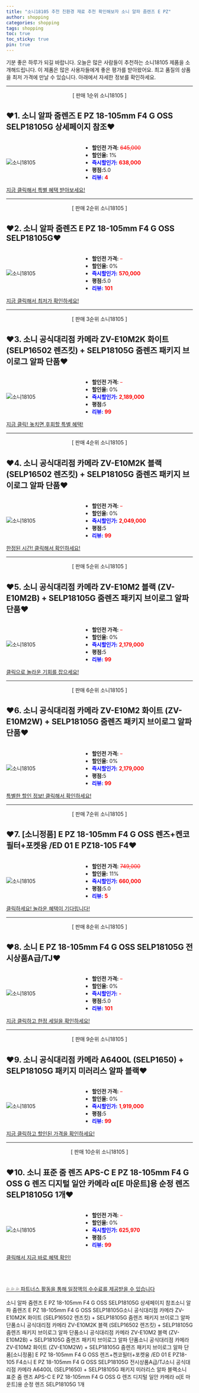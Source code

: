 ```yaml
---
title: "소니18105 추천 친환경 재료 추천 확인해보자 소니 알파 줌렌즈 E PZ"
author: shopping
categories: shopping
tags: shopping
toc: true
toc_sticky: true
pin: true
---
```

기분 좋은 하루가 되길 바랍니다. 오늘은 많은 사람들이 추천하는 소니18105 제품을 소개해드립니다. 이 제품은 많은 사용자들에게 좋은 평가를 받아왔어요. 최고 품질의 상품을 최저 가격에 만날 수 있습니다. 아래에서 자세한 정보를 확인하세요.

---
<p class="toplist" style="margin: 0 auto; display: block; width: fit-content;">[ 판매 1순위 소니18105 ]</p>

<h2><strong>❤️1. 소니 알파 줌렌즈 E PZ 18-105mm F4 G OSS SELP18105G 상세페이지 참조❤️</strong></h2>

<div style="display: flex; align-items: center;">
    <div style="flex: 0.4;">
        <img src="https://thumbnail10.coupangcdn.com/thumbnails/remote/230x230ex/image/vendor_inventory/53fb/23fee5165c8750ca6afe3be9bfd004750a0dc2a108743209d096c8c165b0.jpeg" alt="소니18105" style="max-width: 100%;">
    </div>
    <div style="flex: 0.6; margin-left: 10px;">
        <ul>
            <li><strong>할인전 가격:</strong> <del style="color: red;">645,000</del></li>
            <li><strong>할인율:</strong> 1%</li>
            <li><span style='color:blue'><strong>즉시할인가:</strong></span> <span style='color:red'><strong>638,000</strong></span></li>
            <li><strong>평점:</strong>5.0</li>
            <li><span style='color:blue'><strong>리뷰:</strong></span> <span style='color:red'><strong>4</strong></span></li>
        </ul>
    </div>
</div>
<div class="center">
    <a href="https://William4Davisa.github.io?lptag=AF9450613&subid=githubio&pageKey=6541612593&traceid=V0-153&itemId=14567613813&vendorItemId=88470449091" class="myButton">
        지금 클릭해서 특별 혜택 받아보세요!
    </a>
</div>


---
<p class="toplist" style="margin: 0 auto; display: block; width: fit-content;">[ 판매 2순위 소니18105 ]</p>

<h2><strong>❤️2. 소니 알파 줌렌즈 E PZ 18-105mm F4 G OSS SELP18105G❤️</strong></h2>

<div style="display: flex; align-items: center;">
    <div style="flex: 0.4;">
        <img src="https://thumbnail7.coupangcdn.com/thumbnails/remote/230x230ex/image/vendor_inventory/e3d6/1783ad4a989debb965fee1af076153fd308325f2afa2a19d24382ec66e90.jpeg" alt="소니18105" style="max-width: 100%;">
    </div>
    <div style="flex: 0.6; margin-left: 10px;">
        <ul>
            <li><strong>할인전 가격:</strong> <del style="color: red;">-</del></li>
            <li><strong>할인율:</strong> 0%</li>
            <li><span style='color:blue'><strong>즉시할인가:</strong></span> <span style='color:red'><strong>570,000</strong></span></li>
            <li><strong>평점:</strong>5.0</li>
            <li><span style='color:blue'><strong>리뷰:</strong></span> <span style='color:red'><strong>101</strong></span></li>
        </ul>
    </div>
</div>
<div class="center">
    <a href="https://William4Davisa.github.io?lptag=AF9450613&subid=githubio&pageKey=39184177&traceid=V0-153&itemId=144164823&vendorItemId=86984499674" class="myButton">
        지금 클릭해서 최저가 확인하세요!
    </a>
</div>


---
<p class="toplist" style="margin: 0 auto; display: block; width: fit-content;">[ 판매 3순위 소니18105 ]</p>

<h2><strong>❤️3. 소니 공식대리점 카메라 ZV-E10M2K 화이트 (SELP16502 렌즈킷) + SELP18105G 줌렌즈 패키지 브이로그 알파 단품❤️</strong></h2>

<div style="display: flex; align-items: center;">
    <div style="flex: 0.4;">
        <img src="https://thumbnail10.coupangcdn.com/thumbnails/remote/230x230ex/image/vendor_inventory/96b7/a18348f4ffb9dd57f191ef3f63fdbcb04782fa6fd079ec4a0f4f60935d85.jpg" alt="소니18105" style="max-width: 100%;">
    </div>
    <div style="flex: 0.6; margin-left: 10px;">
        <ul>
            <li><strong>할인전 가격:</strong> <del style="color: red;">-</del></li>
            <li><strong>할인율:</strong> 0%</li>
            <li><span style='color:blue'><strong>즉시할인가:</strong></span> <span style='color:red'><strong>2,189,000</strong></span></li>
            <li><strong>평점:</strong>5</li>
            <li><span style='color:blue'><strong>리뷰:</strong></span> <span style='color:red'><strong>99</strong></span></li>
        </ul>
    </div>
</div>
<div class="center">
    <a href="https://William4Davisa.github.io?lptag=AF9450613&subid=githubio&pageKey=8239608463&traceid=V0-153&itemId=23714105404&vendorItemId=90738984355" class="myButton">
        지금 클릭! 놓치면 후회할 특별 혜택!
    </a>
</div>


---
<p class="toplist" style="margin: 0 auto; display: block; width: fit-content;">[ 판매 4순위 소니18105 ]</p>

<h2><strong>❤️4. 소니 공식대리점 카메라 ZV-E10M2K 블랙 (SELP16502 렌즈킷) + SELP18105G 줌렌즈 패키지 브이로그 알파 단품❤️</strong></h2>

<div style="display: flex; align-items: center;">
    <div style="flex: 0.4;">
        <img src="https://thumbnail6.coupangcdn.com/thumbnails/remote/230x230ex/image/vendor_inventory/282a/1abff4561316233e5996f5c4e79c45bcb47af1e89d577a2c7dfb94f95bcf.jpg" alt="소니18105" style="max-width: 100%;">
    </div>
    <div style="flex: 0.6; margin-left: 10px;">
        <ul>
            <li><strong>할인전 가격:</strong> <del style="color: red;">-</del></li>
            <li><strong>할인율:</strong> 0%</li>
            <li><span style='color:blue'><strong>즉시할인가:</strong></span> <span style='color:red'><strong>2,049,000</strong></span></li>
            <li><strong>평점:</strong>5</li>
            <li><span style='color:blue'><strong>리뷰:</strong></span> <span style='color:red'><strong>99</strong></span></li>
        </ul>
    </div>
</div>
<div class="center">
    <a href="https://William4Davisa.github.io?lptag=AF9450613&subid=githubio&pageKey=8239607081&traceid=V0-153&itemId=23714100518&vendorItemId=90738979400" class="myButton">
        한정된 시간! 클릭해서 확인하세요!
    </a>
</div>


---
<p class="toplist" style="margin: 0 auto; display: block; width: fit-content;">[ 판매 5순위 소니18105 ]</p>

<h2><strong>❤️5. 소니 공식대리점 카메라 ZV-E10M2 블랙 (ZV-E10M2B) + SELP18105G 줌렌즈 패키지 브이로그 알파 단품❤️</strong></h2>

<div style="display: flex; align-items: center;">
    <div style="flex: 0.4;">
        <img src="https://thumbnail6.coupangcdn.com/thumbnails/remote/230x230ex/image/vendor_inventory/4ca7/de9699de5bdb360c3edf86e65827dc301e7683c037632c0a12535b091a03.jpg" alt="소니18105" style="max-width: 100%;">
    </div>
    <div style="flex: 0.6; margin-left: 10px;">
        <ul>
            <li><strong>할인전 가격:</strong> <del style="color: red;">-</del></li>
            <li><strong>할인율:</strong> 0%</li>
            <li><span style='color:blue'><strong>즉시할인가:</strong></span> <span style='color:red'><strong>2,179,000</strong></span></li>
            <li><strong>평점:</strong>5</li>
            <li><span style='color:blue'><strong>리뷰:</strong></span> <span style='color:red'><strong>99</strong></span></li>
        </ul>
    </div>
</div>
<div class="center">
    <a href="https://William4Davisa.github.io?lptag=AF9450613&subid=githubio&pageKey=8239604582&traceid=V0-153&itemId=23714091881&vendorItemId=90738970935" class="myButton">
        클릭으로 놀라운 기회를 잡으세요!
    </a>
</div>


---
<p class="toplist" style="margin: 0 auto; display: block; width: fit-content;">[ 판매 6순위 소니18105 ]</p>

<h2><strong>❤️6. 소니 공식대리점 카메라 ZV-E10M2 화이트 (ZV-E10M2W) + SELP18105G 줌렌즈 패키지 브이로그 알파 단품❤️</strong></h2>

<div style="display: flex; align-items: center;">
    <div style="flex: 0.4;">
        <img src="https://thumbnail7.coupangcdn.com/thumbnails/remote/230x230ex/image/vendor_inventory/62bb/705a6416090f2de13f011040347ae56301dbce59e79c82ddd4b2e5c6986c.jpg" alt="소니18105" style="max-width: 100%;">
    </div>
    <div style="flex: 0.6; margin-left: 10px;">
        <ul>
            <li><strong>할인전 가격:</strong> <del style="color: red;">-</del></li>
            <li><strong>할인율:</strong> 0%</li>
            <li><span style='color:blue'><strong>즉시할인가:</strong></span> <span style='color:red'><strong>2,179,000</strong></span></li>
            <li><strong>평점:</strong>5</li>
            <li><span style='color:blue'><strong>리뷰:</strong></span> <span style='color:red'><strong>99</strong></span></li>
        </ul>
    </div>
</div>
<div class="center">
    <a href="https://William4Davisa.github.io?lptag=AF9450613&subid=githubio&pageKey=8239605713&traceid=V0-153&itemId=23714095377&vendorItemId=90738974493" class="myButton">
        특별한 할인 정보! 클릭해서 확인하세요!
    </a>
</div>


---
<p class="toplist" style="margin: 0 auto; display: block; width: fit-content;">[ 판매 7순위 소니18105 ]</p>

<h2><strong>❤️7. [소니정품] E PZ 18-105mm F4 G OSS 렌즈+켄코필터+포켓융 /ED 01 E PZ18-105 F4❤️</strong></h2>

<div style="display: flex; align-items: center;">
    <div style="flex: 0.4;">
        <img src="https://thumbnail10.coupangcdn.com/thumbnails/remote/230x230ex/image/vendor_inventory/e1cb/869c83d3d642becbc7d85e9f42844309dab5bb465f69156837347ab5c058.jpg" alt="소니18105" style="max-width: 100%;">
    </div>
    <div style="flex: 0.6; margin-left: 10px;">
        <ul>
            <li><strong>할인전 가격:</strong> <del style="color: red;">749,000</del></li>
            <li><strong>할인율:</strong> 11%</li>
            <li><span style='color:blue'><strong>즉시할인가:</strong></span> <span style='color:red'><strong>660,000</strong></span></li>
            <li><strong>평점:</strong>5.0</li>
            <li><span style='color:blue'><strong>리뷰:</strong></span> <span style='color:red'><strong>5</strong></span></li>
        </ul>
    </div>
</div>
<div class="center">
    <a href="https://William4Davisa.github.io?lptag=AF9450613&subid=githubio&pageKey=7562856243&traceid=V0-153&itemId=19928800387&vendorItemId=87028381451" class="myButton">
        클릭하세요! 놀라운 혜택이 기다립니다!
    </a>
</div>


---
<p class="toplist" style="margin: 0 auto; display: block; width: fit-content;">[ 판매 8순위 소니18105 ]</p>

<h2><strong>❤️8. 소니 E PZ 18-105mm F4 G OSS SELP18105G 전시상품A급/TJ❤️</strong></h2>

<div style="display: flex; align-items: center;">
    <div style="flex: 0.4;">
        <img src="https://thumbnail10.coupangcdn.com/thumbnails/remote/230x230ex/image/vendor_inventory/6e71/cfc5e8484aff077f952b14cd280aaff658e48c959d8399f67152e45b53ae.jpg" alt="소니18105" style="max-width: 100%;">
    </div>
    <div style="flex: 0.6; margin-left: 10px;">
        <ul>
            <li><strong>할인전 가격:</strong> <del style="color: red;">-</del></li>
            <li><strong>할인율:</strong> 0%</li>
            <li><span style='color:blue'><strong>즉시할인가:</strong></span> <span style='color:red'><strong>-</strong></span></li>
            <li><strong>평점:</strong>5.0</li>
            <li><span style='color:blue'><strong>리뷰:</strong></span> <span style='color:red'><strong>101</strong></span></li>
        </ul>
    </div>
</div>
<div class="center">
    <a href="https://William4Davisa.github.io?lptag=AF9450613&subid=githubio&pageKey=39184177&traceid=V0-153&itemId=22729651703&vendorItemId=89764992595" class="myButton">
        지금 클릭하고 한정 세일을 확인하세요!
    </a>
</div>


---
<p class="toplist" style="margin: 0 auto; display: block; width: fit-content;">[ 판매 9순위 소니18105 ]</p>

<h2><strong>❤️9. 소니 공식대리점 카메라 A6400L (SELP1650) + SELP18105G 패키지 미러리스 알파 블랙❤️</strong></h2>

<div style="display: flex; align-items: center;">
    <div style="flex: 0.4;">
        <img src="https://thumbnail10.coupangcdn.com/thumbnails/remote/230x230ex/image/vendor_inventory/c6a4/ab423fb26e654c05d8991ea2eeb9b0c114bd3ee025c4a05edb6e46941fd2.jpg" alt="소니18105" style="max-width: 100%;">
    </div>
    <div style="flex: 0.6; margin-left: 10px;">
        <ul>
            <li><strong>할인전 가격:</strong> <del style="color: red;">-</del></li>
            <li><strong>할인율:</strong> 0%</li>
            <li><span style='color:blue'><strong>즉시할인가:</strong></span> <span style='color:red'><strong>1,919,000</strong></span></li>
            <li><strong>평점:</strong>5</li>
            <li><span style='color:blue'><strong>리뷰:</strong></span> <span style='color:red'><strong>99</strong></span></li>
        </ul>
    </div>
</div>
<div class="center">
    <a href="https://William4Davisa.github.io?lptag=AF9450613&subid=githubio&pageKey=8205030303&traceid=V0-153&itemId=23532477537&vendorItemId=80641576216" class="myButton">
        지금 클릭하고 할인된 가격을 확인하세요!
    </a>
</div>


---
<p class="toplist" style="margin: 0 auto; display: block; width: fit-content;">[ 판매 10순위 소니18105 ]</p>

<h2><strong>❤️10. 소니 표준 줌 렌즈 APS-C E PZ 18-105mm F4 G OSS G 렌즈 디지털 일안 카메라 α[E 마운트]용 순정 렌즈 SELP18105G 1개❤️</strong></h2>

<div style="display: flex; align-items: center;">
    <div style="flex: 0.4;">
        <img src="https://thumbnail7.coupangcdn.com/thumbnails/remote/230x230ex/image/vendor_inventory/352f/164917ceb47612392e71797c2ae756e3e0f52633c33f4792f14259550c33.jpg" alt="소니18105" style="max-width: 100%;">
    </div>
    <div style="flex: 0.6; margin-left: 10px;">
        <ul>
            <li><strong>할인전 가격:</strong> <del style="color: red;">-</del></li>
            <li><strong>할인율:</strong> 0%</li>
            <li><span style='color:blue'><strong>즉시할인가:</strong></span> <span style='color:red'><strong>625,970</strong></span></li>
            <li><strong>평점:</strong>5</li>
            <li><span style='color:blue'><strong>리뷰:</strong></span> <span style='color:red'><strong>99</strong></span></li>
        </ul>
    </div>
</div>
<div class="center">
    <a href="https://William4Davisa.github.io?lptag=AF9450613&subid=githubio&pageKey=6988811790&traceid=V0-153&itemId=17098143229&vendorItemId=86758610653" class="myButton">
        클릭해서 지금 바로 혜택 확인!
    </a>
</div>

<br><br><br>[💦 💦 💦 파트너스 활동을 통해 일정액의 수수료를 제공받을 수 있습니다](https://link.coupang.com/a/bcpT2c)<br><br>소니 알파 줌렌즈 E PZ 18-105mm F4 G OSS SELP18105G 상세페이지 참조소니 알파 줌렌즈 E PZ 18-105mm F4 G OSS SELP18105G소니 공식대리점 카메라 ZV-E10M2K 화이트 (SELP16502 렌즈킷) + SELP18105G 줌렌즈 패키지 브이로그 알파 단품소니 공식대리점 카메라 ZV-E10M2K 블랙 (SELP16502 렌즈킷) + SELP18105G 줌렌즈 패키지 브이로그 알파 단품소니 공식대리점 카메라 ZV-E10M2 블랙 (ZV-E10M2B) + SELP18105G 줌렌즈 패키지 브이로그 알파 단품소니 공식대리점 카메라 ZV-E10M2 화이트 (ZV-E10M2W) + SELP18105G 줌렌즈 패키지 브이로그 알파 단품[소니정품] E PZ 18-105mm F4 G OSS 렌즈+켄코필터+포켓융 /ED 01 E PZ18-105 F4소니 E PZ 18-105mm F4 G OSS SELP18105G 전시상품A급/TJ소니 공식대리점 카메라 A6400L (SELP1650) + SELP18105G 패키지 미러리스 알파 블랙소니 표준 줌 렌즈 APS-C E PZ 18-105mm F4 G OSS G 렌즈 디지털 일안 카메라 α[E 마운트]용 순정 렌즈 SELP18105G 1개